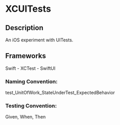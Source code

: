 # XCUITests

## Description
An iOS experiment with UITests.

## Frameworks
Swift - XCTest - SwiftUI

### Naming Convention:
test_UnitOfWork_StateUnderTest_ExpectedBehavior

### Testing Convention:
Given, When, Then
